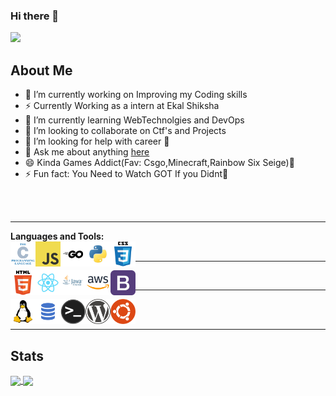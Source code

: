 ### Hi there 👋
![](https://media.giphy.com/media/uzSqOMufuduTu/giphy.gif)

## About Me
- 🔭 I’m currently working on Improving my Coding skills
- ⚡ Currently Working as a intern at Ekal Shiksha
- 🌱 I’m currently learning WebTechnolgies and DevOps
- 👯 I’m looking to collaborate on Ctf's and Projects
- 🔭 I’m looking for help with career 🏢
- 💬 Ask me about anything [here](https://github.com/GuND0Wn151/GuND0Wn151/issues)
- 😄 Kinda Games Addict(Fav: Csgo,Minecraft,Rainbow Six Seige)🤗
- ⚡ Fun fact: You Need to Watch GOT If you Didnt🤗

<br />
<br />
<hr />

**Languages and Tools:**  
<img align="left" src="https://raw.githubusercontent.com/github/explore/80688e429a7d4ef2fca1e82350fe8e3517d3494d/topics/c/c.png" width="40px" height="40" />
<img align="left" src="https://raw.githubusercontent.com/github/explore/80688e429a7d4ef2fca1e82350fe8e3517d3494d/topics/javascript/javascript.png" width="40px" height="40"/>
<img align="left" src="https://raw.githubusercontent.com/github/explore/80688e429a7d4ef2fca1e82350fe8e3517d3494d/topics/go/go.png" width="40px" height="40"/>
<img align="left" src="https://raw.githubusercontent.com/github/explore/80688e429a7d4ef2fca1e82350fe8e3517d3494d/topics/python/python.png" width="40px" height="40"/>
<img align="left" src="https://raw.githubusercontent.com/devicons/devicon/master/icons/css3/css3-original-wordmark.svg" alt="css3" width="40px" height="40"/> 
<br /><hr />
<img align="left" src="https://raw.githubusercontent.com/devicons/devicon/master/icons/html5/html5-original-wordmark.svg" alt="html5" width="40px" height="40"/> 
<img align="left" src="https://raw.githubusercontent.com/github/explore/80688e429a7d4ef2fca1e82350fe8e3517d3494d/topics/react/react.png" width="40px" height="40"/>
<img align="left" src="https://raw.githubusercontent.com/github/explore/80688e429a7d4ef2fca1e82350fe8e3517d3494d/topics/java/java.png" width="40px" height="40"/>
<img align="left" src="https://raw.githubusercontent.com/github/explore/fbceb94436312b6dacde68d122a5b9c7d11f9524/topics/aws/aws.png" width="40px" height="40"/>
<img align="left" src="https://raw.githubusercontent.com/github/explore/80688e429a7d4ef2fca1e82350fe8e3517d3494d/topics/bootstrap/bootstrap.png" width="40px" height="40"/>
<br /><hr />
<img align="left" src="https://raw.githubusercontent.com/github/explore/80688e429a7d4ef2fca1e82350fe8e3517d3494d/topics/linux/linux.png" width="40px" height="40"/>
<img align="left" src="https://raw.githubusercontent.com/github/explore/80688e429a7d4ef2fca1e82350fe8e3517d3494d/topics/sql/sql.png" width="40px" height="40"/>
<img align="left" src="https://raw.githubusercontent.com/github/explore/d92924b1d925bb134e308bd29c9de6c302ed3beb/topics/terminal/terminal.png" width="40px" height="40"/>
<img align="left" src="https://raw.githubusercontent.com/github/explore/80688e429a7d4ef2fca1e82350fe8e3517d3494d/topics/wordpress/wordpress.png" width="40px" height="40"/>
<img align="left" src="https://raw.githubusercontent.com/github/explore/80688e429a7d4ef2fca1e82350fe8e3517d3494d/topics/ubuntu/ubuntu.png" width="40px" height="40"/>

<br />
<br />
<hr />

## Stats 

<a href="#stats">
<img align="center" src="https://gh-readme-stats-jr2zafif6.vercel.app/api?username=GuND0Wn151&show_icons=true&count_private=true&theme=tokyonight" />
</a>
  
<a href="#stats">
<img align="center" src="https://gh-readme-stats-jr2zafif6.vercel.app/api/top-langs/?username=GuND0Wn151&layout=compact&langs_count=8&theme=tokyonight" />
</a>
 
